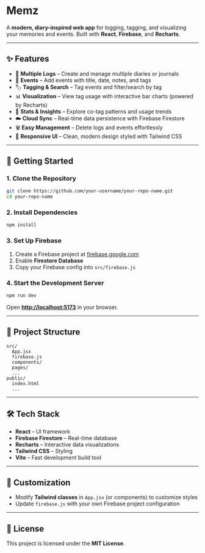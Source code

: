 # Memz

A **modern, diary-inspired web app** for logging, tagging, and visualizing your memories and events.
Built with **React**, **Firebase**, and **Recharts**.

---

## ✨ Features

* 📓 **Multiple Logs** – Create and manage multiple diaries or journals
* 📝 **Events** – Add events with title, date, notes, and tags
* 🏷️ **Tagging & Search** – Tag events and filter/search by tag
* 📊 **Visualization** – View tag usage with interactive bar charts (powered by Recharts)
* 🔎 **Stats & Insights** – Explore co-tag patterns and usage trends
* ☁️ **Cloud Sync** – Real-time data persistence with Firebase Firestore
* 🗑️ **Easy Management** – Delete logs and events effortlessly
* 🎨 **Responsive UI** – Clean, modern design styled with Tailwind CSS

---

## 🚀 Getting Started

### 1. Clone the Repository

```bash
git clone https://github.com/your-username/your-repo-name.git
cd your-repo-name
```

### 2. Install Dependencies

```bash
npm install
```

### 3. Set Up Firebase

1. Create a Firebase project at [firebase.google.com](https://firebase.google.com)
2. Enable **Firestore Database**
3. Copy your Firebase config into `src/firebase.js`

### 4. Start the Development Server

```bash
npm run dev
```

Open **[http://localhost:5173](http://localhost:5173)** in your browser.

---

## 📂 Project Structure

```
src/
  App.jsx
  firebase.js
  components/
  pages/
  ...
public/
  index.html
  ...
```

---

## 🛠 Tech Stack

* **React** – UI framework
* **Firebase Firestore** – Real-time database
* **Recharts** – Interactive data visualizations
* **Tailwind CSS** – Styling
* **Vite** – Fast development build tool

---

## 🎨 Customization

* Modify **Tailwind classes** in `App.jsx` (or components) to customize styles
* Update `firebase.js` with your own Firebase project configuration

---

## 📄 License

This project is licensed under the **MIT License**.

